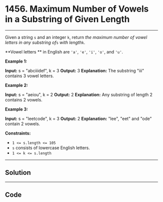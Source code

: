 # 1456. Maximum Number of Vowels in a Substring of Given Length

---

Given a string `s` and an integer `k`, return _the maximum number of vowel letters in any substring of_`s` _with length_`k`.

**Vowel letters ** in English are `'a'`, `'e'`, `'i'`, `'o'`, and `'u'`.

 

**Example 1:**


**Input:** s = "abciiidef", k = 3
**Output:** 3
**Explanation:** The substring "iii" contains 3 vowel letters.


**Example 2:**


**Input:** s = "aeiou", k = 2
**Output:** 2
**Explanation:** Any substring of length 2 contains 2 vowels.


**Example 3:**


**Input:** s = "leetcode", k = 3
**Output:** 2
**Explanation:** "lee", "eet" and "ode" contain 2 vowels.


 

**Constraints:**

  * `1 <= s.length <= 105`
  * `s` consists of lowercase English letters.
  * `1 <= k <= s.length`

---

## Solution



---

## Code
```python


```